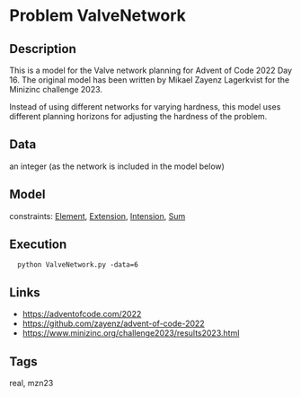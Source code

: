 # Problem ValveNetwork
## Description
This is a model for the Valve network planning for Advent of Code 2022 Day 16.
The original model has been written by Mikael Zayenz Lagerkvist for the Minizinc challenge 2023.

Instead of using different networks for varying hardness,
this model uses different planning horizons for adjusting the hardness of the problem.

## Data
  an integer (as the network is included in the model below)

## Model
  constraints: [Element](http://pycsp.org/documentation/constraints/Element), [Extension](http://pycsp.org/documentation/constraints/Extension), [Intension](http://pycsp.org/documentation/constraints/Intension), [Sum](http://pycsp.org/documentation/constraints/Sum)

## Execution
```
  python ValveNetwork.py -data=6
```

## Links
  - https://adventofcode.com/2022
  - https://github.com/zayenz/advent-of-code-2022
  - https://www.minizinc.org/challenge2023/results2023.html

## Tags
  real, mzn23

